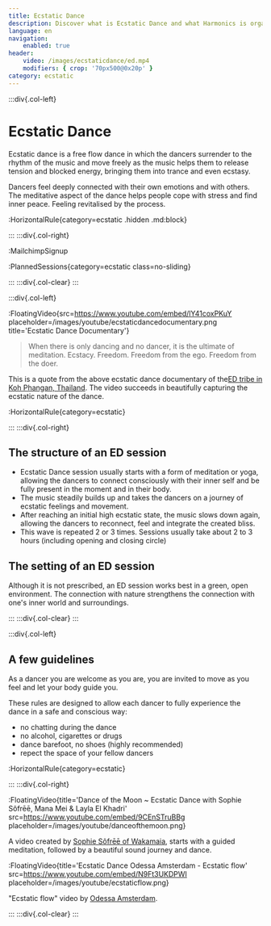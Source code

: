 ```yaml
---
title: Ecstatic Dance
description: Discover what is Ecstatic Dance and what Harmonics is organising
language: en
navigation:
    enabled: true
header:
    video: /images/ecstaticdance/ed.mp4
    modifiers: { crop: '70px500@0x20p' }
category: ecstatic
---
```


:::div{.col-left}

# Ecstatic Dance

Ecstatic dance is a free flow dance in which the dancers surrender to the rhythm of the music and move freely as the music helps them to release tension and blocked energy, bringing them into trance and even ecstasy.

Dancers feel deeply connected with their own emotions and with others. The meditative aspect of the dance helps people cope with stress and find inner peace. Feeling revitalised by the process.

:HorizontalRule{category=ecstatic .hidden .md:block}
 
:::
:::div{.col-right}

:MailchimpSignup

:PlannedSessions{category=ecstatic class=no-sliding}

:::
:::div{.col-clear}
:::

:::div{.col-left}

:FloatingVideo{src=https://www.youtube.com/embed/lY41coxPKuY placeholder=/images/youtube/ecstaticdancedocumentary.png title='Ecstatic Dance Documentary'}

> When there is only dancing and no dancer, it is the ultimate of meditation. 
Ecstacy. 
Freedom.
Freedom from the ego.
Freedom from the doer.

This is a quote from the above ecstatic dance documentary of the[ED tribe in Koh Phangan, Thailand](https://www.facebook.com/EcstaticDanceThailand/). 
The video succeeds in beautifully capturing the ecstatic nature of the dance.

:HorizontalRule{category=ecstatic}

:::
:::div{.col-right}

## The structure of an ED session

* Ecstatic Dance session usually starts with a form of meditation or yoga, allowing the dancers to connect consciously with their inner self and be fully present in the moment and in their body.
* The music steadily builds up and takes the dancers on a journey of ecstatic feelings and movement.  
* After reaching an initial high ecstatic state, the music slows down again, allowing the dancers to reconnect, feel and integrate the created bliss.
* This wave is repeated 2 or 3 times. Sessions usually take about 2 to 3 hours (including opening and closing circle)

## The setting of an ED session

Although it is not prescribed, an ED session works best in a green, open environment. The connection with nature strengthens the connection with one's inner world and surroundings.

:::
:::div{.col-clear}
:::

:::div{.col-left}

## A few guidelines

As a dancer you are welcome as you are, you are invited to move as you feel and let your body guide you.

These rules are designed to allow each dancer to fully experience the dance in a safe and conscious way:

* no chatting during the dance
* no alcohol, cigarettes or drugs
* dance barefoot, no shoes (highly recommended)
* repect the space of your fellow dancers

:HorizontalRule{category=ecstatic}

:::
:::div{.col-right}

:FloatingVideo{title='Dance of the Moon ~ Ecstatic Dance with Sophie Sôfrēē, Mana Mei & Layla El Khadri' src=https://www.youtube.com/embed/9CEnSTruBBg placeholder=/images/youtube/danceofthemoon.png}

A video created by [Sophie Sôfrēē of Wakamaia](https://www.wakamaia.love/), starts with a guided meditation, followed by a beautiful sound journey and dance.

:FloatingVideo{title='Ecstatic Dance Odessa Amsterdam - Ecstatic flow' src=https://www.youtube.com/embed/N9Ft3UKDPWI placeholder=/images/youtube/ecstaticflow.png}

"Ecstatic flow" video by [Odessa Amsterdam](https://www.odessa.amsterdam).

:::
:::div{.col-clear}
:::
